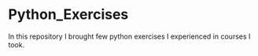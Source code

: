# Python_Exercises
In this repository I brought few python exercises I experienced in courses I took.
